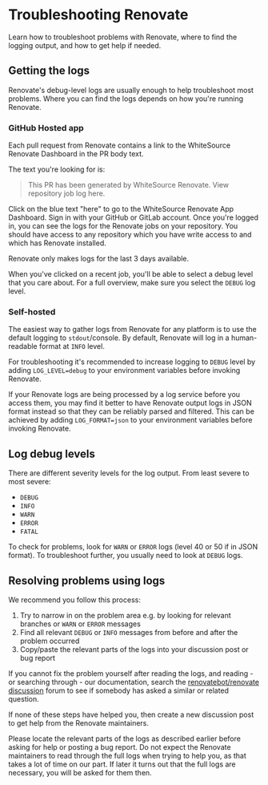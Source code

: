# Troubleshooting Renovate

Learn how to troubleshoot problems with Renovate, where to find the logging output, and how to get help if needed.

## Getting the logs

Renovate's debug-level logs are usually enough to help troubleshoot most problems.
Where you can find the logs depends on how you're running Renovate.

### GitHub Hosted app

Each pull request from Renovate contains a link to the WhiteSource Renovate Dashboard in the PR body text.

The text you're looking for is:

> This PR has been generated by WhiteSource Renovate. View repository job log here.

Click on the blue text "here" to go to the WhiteSource Renovate App Dashboard.
Sign in with your GitHub or GitLab account.
Once you're logged in, you can see the logs for the Renovate jobs on your repository.
You should have access to any repository which you have write access to and which has Renovate installed.

Renovate only makes logs for the last 3 days available.

When you've clicked on a recent job, you'll be able to select a debug level that you care about.
For a full overview, make sure you select the `DEBUG` log level.

### Self-hosted

The easiest way to gather logs from Renovate for any platform is to use the default logging to `stdout`/console.
By default, Renovate will log in a human-readable format at `INFO` level.

For troubleshooting it's recommended to increase logging to `DEBUG` level by adding `LOG_LEVEL=debug` to your environment variables before invoking Renovate.

If your Renovate logs are being processed by a log service before you access them, you may find it better to have Renovate output logs in JSON format instead so that they can be reliably parsed and filtered.
This can be achieved by adding `LOG_FORMAT=json` to your environment variables before invoking Renovate.

## Log debug levels

There are different severity levels for the log output.
From least severe to most severe:

- `DEBUG`
- `INFO`
- `WARN`
- `ERROR`
- `FATAL`

To check for problems, look for `WARN` or `ERROR` logs (level 40 or 50 if in JSON format).
To troubleshoot further, you usually need to look at `DEBUG` logs.

## Resolving problems using logs

We recommend you follow this process:

1. Try to narrow in on the problem area e.g. by looking for relevant branches or `WARN` or `ERROR` messages
1. Find all relevant `DEBUG` or `INFO` messages from before and after the problem occurred
1. Copy/paste the relevant parts of the logs into your discussion post or bug report

If you cannot fix the problem yourself after reading the logs, and reading - or searching through - our documentation, search the [renovatebot/renovate discussion](https://github.com/renovatebot/renovate/discussions) forum to see if somebody has asked a similar or related question.

If none of these steps have helped you, then create a new discussion post to get help from the Renovate maintainers.

Please locate the relevant parts of the logs as described earlier before asking for help or posting a bug report.
Do not expect the Renovate maintainers to read through the full logs when trying to help you, as that takes a lot of time on our part.
If later it turns out that the full logs are necessary, you will be asked for them then.
